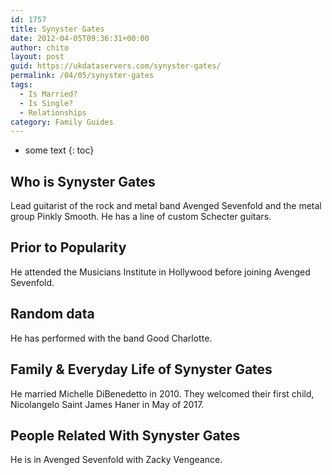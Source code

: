 ```yaml
---
id: 1757
title: Synyster Gates
date: 2012-04-05T09:36:31+00:00
author: chito
layout: post
guid: https://ukdataservers.com/synyster-gates/
permalink: /04/05/synyster-gates
tags:
  - Is Married?
  - Is Single?
  - Relationships
category: Family Guides
---
```


* some text
{: toc}
          
          
## Who is  Synyster Gates
                  
                  
                  
Lead guitarist of the rock and metal band Avenged Sevenfold and the metal group Pinkly Smooth. He has a line of custom Schecter guitars. 
                  
                
                
                
## Prior to Popularity 
                  
                  
                  
He attended the Musicians Institute in Hollywood before joining Avenged Sevenfold. 
                  
                
                
                
## Random data 
                  
                  
                  
He has performed with the band Good Charlotte.
                  
                
                
                
## Family & Everyday Life of Synyster Gates
                  
                  
                  
He married Michelle DiBenedetto in 2010. They welcomed their first child, Nicolangelo Saint James Haner in May of 2017.
                  
                
                
                
## People Related With  Synyster Gates
                  
                  
                  
He is in Avenged Sevenfold with Zacky Vengeance.
                  
                
              
            
          
          
          
    
    
  
